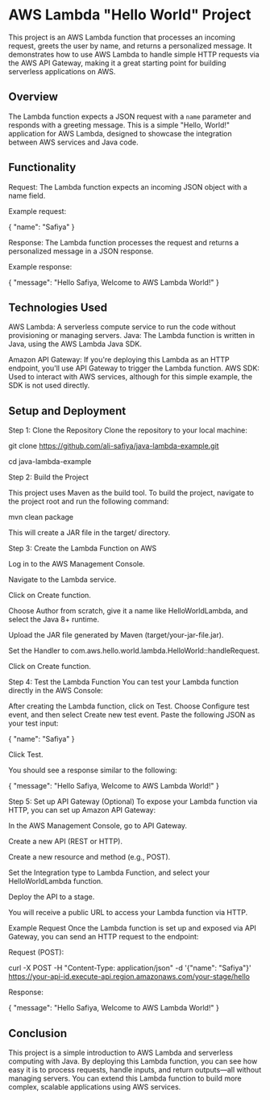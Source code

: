 # AWS Lambda "Hello World" Project

This project is an AWS Lambda function that processes an incoming request, greets the user by name, and returns a personalized message. It demonstrates how to use AWS Lambda to handle simple HTTP requests via the AWS API Gateway, making it a great starting point for building serverless applications on AWS.

## Overview

The Lambda function expects a JSON request with a `name` parameter and responds with a greeting message. This is a simple "Hello, World!" application for AWS Lambda, designed to showcase the integration between AWS services and Java code.

## Functionality
Request: The Lambda function expects an incoming JSON object with a name field.

Example request:

{
"name": "Safiya"
}

Response: The Lambda function processes the request and returns a personalized message in a JSON response.

Example response:

{
"message": "Hello Safiya, Welcome to AWS Lambda World!"
}

## Technologies Used
AWS Lambda: A serverless compute service to run the code without provisioning or managing servers.
Java: The Lambda function is written in Java, using the AWS Lambda Java SDK.

Amazon API Gateway: If you're deploying this Lambda as an HTTP endpoint, you'll use API Gateway to trigger the Lambda function.
AWS SDK: Used to interact with AWS services, although for this simple example, the SDK is not used directly.

## Setup and Deployment
Step 1: Clone the Repository
Clone the repository to your local machine:

git clone https://github.com/ali-safiya/java-lambda-example.git

cd java-lambda-example

Step 2: Build the Project

This project uses Maven as the build tool. To build the project, navigate to the project root and run the following command:

mvn clean package

This will create a JAR file in the target/ directory.

Step 3: Create the Lambda Function on AWS

Log in to the AWS Management Console.

Navigate to the Lambda service.

Click on Create function.

Choose Author from scratch, give it a name like HelloWorldLambda, and select the Java 8+ runtime.

Upload the JAR file generated by Maven (target/your-jar-file.jar).

Set the Handler to com.aws.hello.world.lambda.HelloWorld::handleRequest.

Click on Create function.

Step 4: Test the Lambda Function
You can test your Lambda function directly in the AWS Console:

After creating the Lambda function, click on Test.
Choose Configure test event, and then select Create new test event.
Paste the following JSON as your test input:

{
"name": "Safiya"
}

Click Test.

You should see a response similar to the following:

{
"message": "Hello Safiya, Welcome to AWS Lambda World!"
}

Step 5: Set up API Gateway (Optional)
To expose your Lambda function via HTTP, you can set up Amazon API Gateway:

In the AWS Management Console, go to API Gateway.

Create a new API (REST or HTTP).

Create a new resource and method (e.g., POST).

Set the Integration type to Lambda Function, and select your HelloWorldLambda function.

Deploy the API to a stage.

You will receive a public URL to access your Lambda function via HTTP.

Example Request
Once the Lambda function is set up and exposed via API Gateway, you can send an HTTP request to the endpoint:

Request (POST):

curl -X POST -H "Content-Type: application/json" -d '{"name": "Safiya"}' https://your-api-id.execute-api.region.amazonaws.com/your-stage/hello

Response:


{
"message": "Hello Safiya, Welcome to AWS Lambda World!"
}

## Conclusion
This project is a simple introduction to AWS Lambda and serverless computing with Java. By deploying this Lambda function, you can see how easy it is to process requests, handle inputs, and return outputs—all without managing servers. You can extend this Lambda function to build more complex, scalable applications using AWS services.